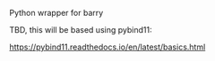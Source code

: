 Python wrapper for barry

TBD, this will be based using pybind11:

https://pybind11.readthedocs.io/en/latest/basics.html

